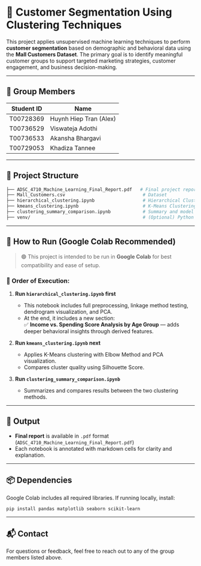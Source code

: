 
# 🧠 Customer Segmentation Using Clustering Techniques

This project applies unsupervised machine learning techniques to perform **customer segmentation** based on demographic and behavioral data using the **Mall Customers Dataset**. The primary goal is to identify meaningful customer groups to support targeted marketing strategies, customer engagement, and business decision-making.

---

## 👥 Group Members

| Student ID   | Name                  |
|--------------|-----------------------|
| T00728369    | Huynh Hiep Tran (Alex)|
| T00736529    | Viswateja Adothi      |
| T00736533    | Akansha Bhargavi      |
| T00729053    | Khadiza Tannee        |

---

## 📁 Project Structure

```bash
├── ADSC_4710_Machine_Learning_Final_Report.pdf   # Final project report
├── Mall_Customers.csv                             # Dataset
├── hierarchical_clustering.ipynb                  # Hierarchical Clustering + behavioral analysis
├── kmeans_clustering.ipynb                        # K-Means Clustering
├── clustering_summary_comparison.ipynb            # Summary and model comparison
├── venv/                                          # (Optional) Python environment folder
```

---

## 🚀 How to Run (Google Colab Recommended)

> 🟢 This project is intended to be run in **Google Colab** for best compatibility and ease of setup.

### 🔄 Order of Execution:

1. **Run `hierarchical_clustering.ipynb` first**  
   - This notebook includes full preprocessing, linkage method testing, dendrogram visualization, and PCA.
   - At the end, it includes a new section:  
     ✅ **Income vs. Spending Score Analysis by Age Group** — adds deeper behavioral insights through derived features.

2. **Run `kmeans_clustering.ipynb` next**  
   - Applies K-Means clustering with Elbow Method and PCA visualization.
   - Compares cluster quality using Silhouette Score.

3. **Run `clustering_summary_comparison.ipynb`**  
   - Summarizes and compares results between the two clustering methods.

---

## 📝 Output

- **Final report** is available in `.pdf` format (`ADSC_4710_Machine_Learning_Final_Report.pdf`)
- Each notebook is annotated with markdown cells for clarity and explanation.

---

## 📦 Dependencies

Google Colab includes all required libraries. If running locally, install:

```bash
pip install pandas matplotlib seaborn scikit-learn
```

---

## 📬 Contact

For questions or feedback, feel free to reach out to any of the group members listed above.
